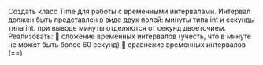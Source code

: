 Создать класс Time для работы с временными интервалами. Интервал должен быть
представлен в виде двух полей: минуты типа int и секунды типа int. при выводе минуты
отделяются от секунд двоеточием. Реализовать:
 сложение временных интервалов (учесть, что в минуте не может быть более 60
секунд)
 сравнение временных интервалов (==)
